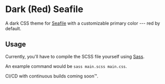 # Dark (Red) Seafile

A dark CSS theme for [Seafile](https://seafile.com) with a customizable primary color --- red by default.

## Usage

Currently, you'll have to compile the SCSS file yourself using [Sass](https://sass-lang.com).

An example command would be `sass main.scss main.css`.

CI/CD with continuous builds coming soon™.

